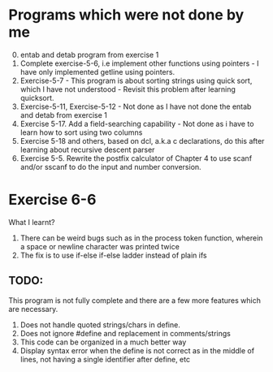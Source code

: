# Programs which were not done by me

0. entab and detab program from exercise 1
1. Complete exercise-5-6, i.e implement other functions using pointers - I have only implemented getline using pointers.
2. Exercise-5-7 - This program is about sorting strings using quick sort, which I have not understood - Revisit this problem after learning quicksort.
3. Exercise-5-11, Exercise-5-12 - Not done as I have not done the entab and detab from exercise 1
4. Exercise 5-17. Add a field-searching capability  - Not done as i have to learn how to sort using two columns
5. Exercise 5-18 and others, based on dcl, a.k.a c declarations, do this after learning about recursive descent parser 
6. Exercise 5-5. Rewrite the postfix calculator of Chapter 4 to use scanf and/or sscanf to do
the input and number conversion.

Exercise 6-6
===============
What I learnt?
1. There can be weird bugs such as in the process token function, wherein a
space or newline character was printed twice
2. The fix is to use if-else if-else ladder instead of plain ifs

## TODO:
This program is not fully complete and there are a few more features which are necessary.
1. Does not handle quoted strings/chars in define.
2. Does not ignore #define and replacement in comments/strings
3. This code can be organized in a much better way
4. Display syntax error when the define is not correct as in the middle of lines, not having a single identifier after define, etc